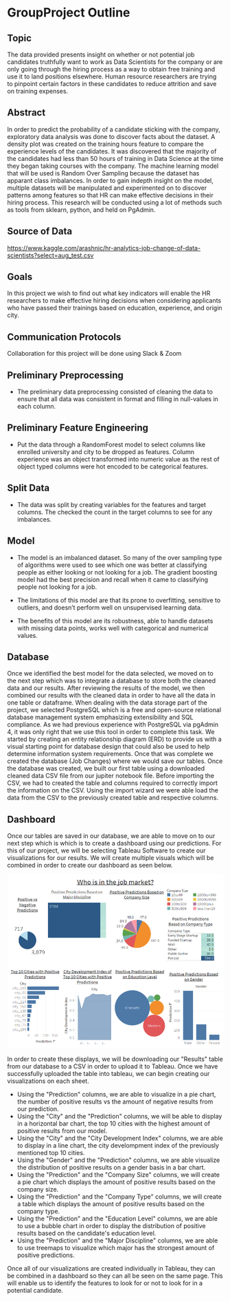 # GroupProject Outline

## Topic 
The data provided presents insight on whether or not potential job candidates truthfully want to work as Data Scientists for the company or are only going through the hiring process as a way to obtain free training and use it to land positions elsewhere. Human resource researchers are trying to pinpoint certain factors in these candidates to reduce attrition and save on training expenses.

## Abstract
In order to predict the probability of a candidate sticking with the company, exploratory data analysis was done to discover facts about the dataset. A density plot was created on the training hours feature to compare the experience levels of the candidates. It was discovered that the majority of the candidates had less than 50 hours of training in Data Science at the time they began taking courses with the company. The machine learning model that will be used is Random Over Sampling because the dataset has apparant class imbalances. In order to gain indepth insight on the model, multiple datasets will be manipulated and experimented on to discover patterns among features so that HR can make effective decisions in their hiring process. This research will be conducted using a lot of methods such as tools from sklearn, python, and held on PgAdmin. 

## Source of Data
https://www.kaggle.com/arashnic/hr-analytics-job-change-of-data-scientists?select=aug_test.csv

## Goals
In this project we wish to find out what key indicators will enable the HR researchers to make effective hiring decisions when considering applicants who have passed their trainings based on education, experience, and origin city.

## Communication Protocols
Collaboration for this project will be done using Slack & Zoom

## Preliminary Preprocessing 

* The preliminary data preprocessing consisted of cleaning the data to ensure that all data was consistent in format and filling in null-values in each column. 

## Preliminary Feature Engineering 

* Put the data through a RandomForest model to select columns like enrolled university and city to be dropped as features.  Column experience was an object transformed into numeric value as the rest of object typed columns were hot encoded to be categorical features. 

## Split Data
* The data was split by creating variables for the features and target columns. The checked the count in the target columns to see for any imbalances. 

## Model

* The model is an imbalanced dataset. So many of the over sampling type of algorithms were used to see which one was better at classifying people as either looking or not looking for a job. The gradient boosting model had the best precision and recall when it came to classifying people not looking for a job.

* The limitations of this model are that its prone to overfitting, sensitive to outliers, and doesn’t perform well on unsupervised learning data.

* The benefits of this model are its robustness, able to handle datasets with missing data points, works well with categorical and numerical values.

## Database

  Once we identified the best model for the data selected, we moved on to the next step which was to integrate a database to store both the cleaned data and our results. After reviewing the results of the model, we then combined our results with the cleaned data in order to have all the data in one table or dataframe. When dealing with the data storage part of the project, we selected PostgreSQL which is a free and open-source relational database management system emphasizing extensibility and SQL compliance. As we had previous experience with PostgreSQL via pgAdmin 4, it was only right that we use this tool in order to complete this task. We started by creating an entity relationship diagram (ERD) to provide us with a visual starting point for database design that could also be used to help determine information system requirements. Once that was complete we created the database (Job Changes) where we would save our tables. Once the database was created, we built our first table using a downloaded cleaned data CSV file from our jupiter notebook file. Before importing the CSV, we had to created the table and columns required to correctly import the information on the CSV. Using the import wizard we were able load the data from the CSV to the  previously created table and respective columns. 

## Dashboard

Once our tables are saved in our database, we are able to move on to our next step which is which is to create a dashboard using our predictions. For this of our project, we will be selecting Tableau Software to create our visualizations for our results. We will create multiple visuals which will be combined in order to create our dashboard as seen below. 

![](https://github.com/jonathansylvestre/GroupProject/blob/main/Resources/Who%20is%20in%20the%20job%20market.png)

In order to create these displays, we will be downloading our "Results" table from our database to a CSV in order to upload it to Tableau. Once we have successfully uploaded the table into tableau, we can begin creating our visualizations on each sheet. 

 - Using the "Prediction" columns, we are able to visualize in a pie chart, the number of positive results vs the amount of negative results from our prediction.
 - Using the "City" and the "Prediction" columns, we will be able to display in a horizontal bar chart, the top 10 cities with the highest amount of positive results from our model. 
 - Using the "City" and the "City Development Index" columns, we are able to display in a line chart, the city develompment index of the previously mentioned top 10 cities.
 - Using the "Gender" and the "Prediction" columns, we are able visualize the distribution of positive results on a gender basis in a bar chart.
 - Using the "Prediction" and the "Company Size" columns, we will create a pie chart which displays the amount of positive results based on the company size. 
 - Using the "Prediction" and the "Company Type" columns, we will create a table which displays the amount of positive results based on the company type.
 - Using the "Prediction" and the "Education Level" columns, we are able to use a bubble chart in order to display the distribution of positive results based on the candidate's education level. 
 - Using the "Prediction" and the "Major Discipline" columns, we are able to use treemaps to visualize which major has the strongest amount of positive predictions.

Once all of our visualizations are created individually in Tableau, they can be combined in a dashboard so they can all be seen on the same page. This will enable us to identify the features to look for or not to look for in a potential candidate. 
